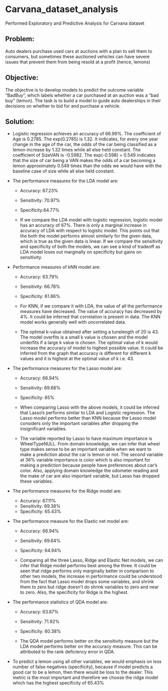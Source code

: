 # Carvana_dataset_analysis
Performed Exploratory and Predictive Analysis for Carvana dataset
## Problem: 
Auto dealers purchase used cars at auctions with a plan to sell them to consumers, but sometimes these auctioned vehicles can have severe issues that prevent them from being resold at a profit (hence, lemons)

## Objective: 
The objective is to develop models to predict the outcome variable “BadBuy”, which labels whether a car purchased at an auction was a “bad buy” (lemon). The task is to build a model to guide auto dealerships in their decisions on whether to bid for and purchase a vehicle.

## Solution:

* Logistic regression achieves an accuracy of 66.99%. The coefficient of Age is 0.2785. The exp(0.2785) is 1.32. It indicates, for every one year change in the age of the car, the odds of the car being classified as a lemon increase by 1.32 times while all else held constant. The coefficient of SizeVAN is -0.5982. The exp(-0.598) = 0.549 indicates that the size of car being a VAN makes the odds of a car becoming a lemon approximately 0.549 times than the odds we would have with the baseline case of size while all else held constant. 

* The performance measures for the LDA model are: 
  * Accuracy: 67.23% 
  * Sensitivity: 70.97% 
  * Specificity:64.77% 

  * If we compare the LDA model with logistic regression, logistic model has an accuracy of 67%. There is only a marginal increase in accuracy of LDA with respect to logistic model. This points out that the both the model performs almost similarly for the given data, which is true as the given data is linear. If we compare the sensitivity and specificity of both the models, we can see a kind of tradeoff as LDA model loses out marginally on specificity but gains on sensitivity.

* Performance measures of kNN model are: 
  * Accuracy: 63.79% 
  * Sensitivity: 66.76% 
  * Specificity: 61.86% 

  * For KNN, if we compare it with LDA, the value of all the performance measures have decreased. The value of accuracy has decreased by 4%. It could be inferred that correlation is present in data. The KNN model works generally well with uncorrelated data.

  * The optimal k-value obtained after setting a tunelength of 20 is 43. The model overfits is a small k value is chosen and the model underfits if a large k value is chosen. The optimal value of k would increase the accuracy of model to highest possible value. It could be inferred from the graph that accuracy is different for different k values and it is highest at the optimal value of k i.e. 43.

* The performance measures for the Lasso model are: 
  * Accuracy: 66.94% 
  * Sensitivity: 69.68% 
  * Specificity: 65% 

  * When comparing Lasso with the above models, it could be inferred that Lasso’s performs similar to LDA and Logistic regression. The Lasso model performs better than KNN because the Lasso model considers only the important variables after dropping the insignificant variables.

  * The variable reported by Lasso to have maximum importance is WheelTypeNULL. From domain knowledge, we can infer that wheel type makes sense to be an important variable when we want to make a prediction about the car is lemon or not. The second variable at 36% variable importance is color which is also important for making a prediction because people have preferences about car’s color. Also, applying domain knowledge the odometer reading and the make of car are also important variable, but Lasso has dropped these variables.

* The performance measures for the Ridge model are: 
  * Accuracy: 67.11% 
  * Sensitivity: 69.38%
  * Specificity: 65.43% 

* The performance measure for the Elastic net model are: 
  * Accuracy: 66.94% 
  * Sensitivity: 69.64% 
  * Specificity: 64.94% 

  * Comparing all the three Lasso, Ridge and Elastic Net models, we can infer that Ridge model performs best among the three. It could be seen that ridge performs only marginally better in comparison to other two models, the increase in performance could be understood from the fact that Lasso model drops some variables, and shrink them to zero but ridge doesn’t do shrink variables to zero and near to zero. Also, the specificity for Ridge is the highest.

* The performance statistics of QDA model are: 
  * Accuracy: 63.87% 
  * Sensitivity: 71.92% 
  * Specificity: 60.38% 

  * The QDA model performs better on the sensitivity measure but the LDA model performs better on the accuracy measure. This can be attributed to the rank deficiency error in QDA.

* To predict a lemon using all other variables, we would emphasis on less number of false negatives (specificity), because if model predicts a good car to be a lemon, then there would be loss to the dealer. This metric is the most important and therefore we choose the ridge model which has the highest specificity of 65.43%


